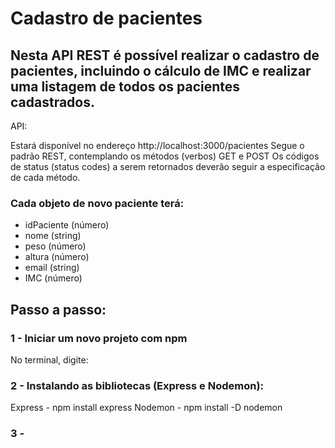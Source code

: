 # Cadastro de pacientes
## Nesta API REST é possível realizar o cadastro de pacientes, incluindo o cálculo de IMC e realizar uma listagem de todos os pacientes cadastrados.

API:

Estará disponível no endereço http://localhost:3000/pacientes
Segue o padrão REST, contemplando os métodos (verbos) GET e POST
Os códigos de status (status codes) a serem retornados deverão seguir a especificação de cada método.

### Cada objeto de novo paciente terá:

- idPaciente (número)
- nome (string)
- peso (número)
- altura (número)
- email (string)
- IMC (número)

## Passo a passo:

### 1 - Iniciar um novo projeto com npm
No terminal, digite: 
<link src = https://github.com/Josialmeidas/calculadoraIMC/issues/1#issuecomment-1742946396>

### 2 - Instalando as bibliotecas (Express e Nodemon):
Express - npm install express
Nodemon - npm install -D nodemon

### 3 -
